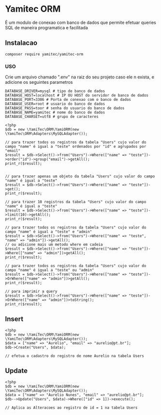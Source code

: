 # Yamitec ORM
É um modulo de conexao com banco de dados que permite efetuar queries SQL de maneira programatica e facilitada

## Instalacao

``` composer require yamitec/yamitec-orm ```

### USO

Crie um arquivo chamado ".env" na raiz do seu projeto caso ele n exista, e adicione os seguintes parametros

```
DATABASE_DRIVER=mysql # tipo de banco de dados
DATABASE_HOST=localhost # IP OU HOST do servidor de banco de dados
DATABASE_PORT=3306 # Porta de conexao com o banco de dados
DATABASE_USER=root # usuario do banco de dados
DATABASE_PASS=toor # senha do usuario do banco de dados
DATABASE_NAME=yamitec # nome do banco de dados
DATABASE_CHARSET=utf8 # grupo de caracteres
```

```
<?php
$db = new \YamiTec\ORM\YamiORM(new \YamiTec\ORM\Adapters\MySQLAdapter());

// para trazer todos os registros da tabela "Users" cujo valor do campo "name" é igual a "teste" ordenados por "id" e agrupados por "email"
$result = $db->Select()->from("Users")->Where(["name" => "teste"])->order("id")->group("email")->getAll();
print_r($result);


// para trazer apenas um objeto da tabela "Users" cujo valor do campo "name" é igual a "teste"
$result = $db->Select()->from("Users")->Where(["name" => "teste"])->get();
print_r($result);

// para trazer 10 registros da tabela "Users" cujo valor do campo "name" é igual a "teste"
$result = $db->Select()->from("Users")->Where(["name" => "teste"])->limit(10)->getAll();
print_r($result);

// para trazer todos os registros da tabela "Users" cujo valor do campo "name" é igual a "teste" e "admin"
$result = $db->Select()->from("Users")->Where(["name" => "teste", "name" => "admin"])->getAll();
// ou adicione mais um metodo where em cadeia
$result = $db->Select()->from("Users")->Where(["name" => "teste"])->Where(["name" => "admin"])>getAll();
print_r($result);

// para trazer todos os registros da tabela "Users" cujo valor do campo "name" é igual a "teste" ou "admin"
$result = $db->Select()->from("Users")->Where(["name" => "teste"])->OrWhere(["name" => "admin"])>getAll();
print_r($result);

// para imprimir a query
$result = $db->Select()->from("Users")->Where(["name" => "teste"])->OrWhere(["name" => "admin"])>toString();
print_r($result);
```

## Insert
``` 
<?php
$db = new \YamiTec\ORM\YamiORM(new \YamiTec\ORM\Adapters\MySQLAdapter());
$data = ["name" => "Aurelio", "email" => "aurelio@pt.br"];
$db->Create("Users", $data);

// efetua o cadastro do registro de nome Aurelio na tabela Users
 ```

 ## Update
``` 
<?php
$db = new \YamiTec\ORM\YamiORM(new \YamiTec\ORM\Adapters\MySQLAdapter());
$data = ["name" => "Aurelio Nunes", "email" => "aurelio@pt.br"];
$db-->Update("Users", $data)->Where(["id" => 1])->execute();

// Aplica as Alteracoes ao registro de id = 1 na tabela Users
 ```

